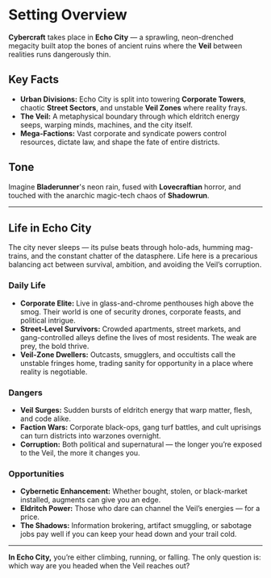 # Setting Overview

**Cybercraft** takes place in **Echo City** — a sprawling, neon-drenched megacity built atop the bones of ancient ruins where the **Veil** between realities runs dangerously thin.

## Key Facts
- **Urban Divisions:** Echo City is split into towering **Corporate Towers**, chaotic **Street Sectors**, and unstable **Veil Zones** where reality frays.  
- **The Veil:** A metaphysical boundary through which eldritch energy seeps, warping minds, machines, and the city itself.  
- **Mega-Factions:** Vast corporate and syndicate powers control resources, dictate law, and shape the fate of entire districts.  

## Tone
Imagine **Bladerunner**'s neon rain, fused with **Lovecraftian** horror, and touched with the anarchic magic-tech chaos of **Shadowrun**.

---

## Life in Echo City

The city never sleeps — its pulse beats through holo-ads, humming mag-trains, and the constant chatter of the datasphere. Life here is a precarious balancing act between survival, ambition, and avoiding the Veil’s corruption.

### Daily Life
- **Corporate Elite:** Live in glass-and-chrome penthouses high above the smog. Their world is one of security drones, corporate feasts, and political intrigue.  
- **Street-Level Survivors:** Crowded apartments, street markets, and gang-controlled alleys define the lives of most residents. The weak are prey, the bold thrive.  
- **Veil-Zone Dwellers:** Outcasts, smugglers, and occultists call the unstable fringes home, trading sanity for opportunity in a place where reality is negotiable.

### Dangers
- **Veil Surges:** Sudden bursts of eldritch energy that warp matter, flesh, and code alike.  
- **Faction Wars:** Corporate black-ops, gang turf battles, and cult uprisings can turn districts into warzones overnight.  
- **Corruption:** Both political and supernatural — the longer you’re exposed to the Veil, the more it changes you.

### Opportunities
- **Cybernetic Enhancement:** Whether bought, stolen, or black-market installed, augments can give you an edge.  
- **Eldritch Power:** Those who dare can channel the Veil’s energies — for a price.  
- **The Shadows:** Information brokering, artifact smuggling, or sabotage jobs pay well if you can keep your head down and your trail cold.

---

**In Echo City,** you’re either climbing, running, or falling. The only question is: which way are you headed when the Veil reaches out?

